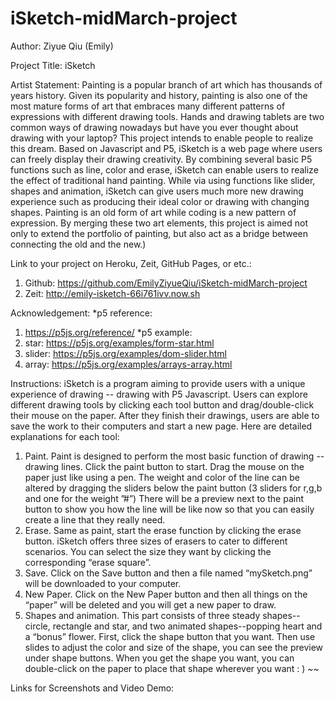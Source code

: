 # iSketch-midMarch-project

Author:  Ziyue Qiu (Emily)

Project Title:  iSketch

Artist Statement: 
Painting is a popular branch of art which has thousands of years history. Given its popularity and history, painting is also one of the most mature forms of art that embraces many different patterns of expressions with different drawing tools. Hands and drawing tablets are two common ways of drawing nowadays but have you ever thought about drawing with your laptop? This project intends to enable people to realize this dream. Based on Javascript and P5, iSketch is a web page where users can freely display their drawing creativity. By combining several basic P5 functions such as line, color  and erase, iSketch can enable users to realize the effect of traditional hand painting. While via using functions like slider, shapes and animation, iSketch can give users much more new drawing experience such as producing their ideal color or drawing with changing shapes. Painting is an old form of art while coding is a new pattern of expression. By merging these two art elements, this project is aimed not only to extend the portfolio of painting, but also act as a bridge between connecting the old and the new.)

Link to your project on Heroku, Zeit, GitHub Pages, or etc.:
1. Github: https://github.com/EmilyZiyueQiu/iSketch-midMarch-project
2. Zeit: http://emily-isketch-66i761ivv.now.sh

Acknowledgement:
*p5 reference: 
1. https://p5js.org/reference/
*p5 example: 
1. star: https://p5js.org/examples/form-star.html
2. slider: https://p5js.org/examples/dom-slider.html
3. array: https://p5js.org/examples/arrays-array.html


Instructions:
iSketch is a program aiming to provide users with a unique experience of drawing -- drawing with P5 Javascript. Users can explore different drawing tools by clicking each tool button and drag/double-click their mouse on the paper. After they finish their drawings, users are able to save the work to their computers and start a new page. Here are detailed explanations for each tool:
1. Paint. Paint is designed to perform the most basic function of drawing --drawing lines. Click the paint button to start. Drag the mouse on the paper just like using a pen. The weight and color of the line can be altered by dragging the sliders below the paint button (3 sliders for r,g,b and one for the weight ”#”) There will be a preview next to the paint button to show you how the line will be like now so that you can easily create a line that they really need. 
2. Erase. Same as paint, start the erase function by clicking the erase button. iSketch offers three sizes of erasers to cater to different scenarios. You can select the size they want by clicking the corresponding “erase square”.
3. Save. Click on the Save button and then a file named “mySketch.png” will be downloaded to  your computer.
4. New Paper. Click on the New Paper button and then all things on the “paper” will be deleted and you will get a new paper to draw.
5. Shapes and animation. This part consists of three steady shapes-- circle, rectangle and star, and two animated shapes--popping heart and a “bonus” flower. First, click the shape button that you want. Then use  slides to adjust the color and size of the shape, you can see the preview under shape buttons. When you get the shape you want, you can double-click on the paper to place that shape wherever you want : ) ~~

Links for Screenshots and Video Demo:


